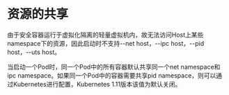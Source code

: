 # 资源的共享<a name="ZH-CN_TOPIC_0184808175"></a>

由于安全容器运行于虚拟化隔离的轻量虚拟机内，故无法访问Host上某些namespace下的资源，因此启动时不支持--net host，--ipc host，--pid host，--uts host。

当启动一个Pod时，同一个Pod中的所有容器默认共享同一个net namespace和ipc namespace。如果同一个Pod中的容器需要共享pid namespace，则可以通过Kubernetes进行配置，Kubernetes 1.11版本该值为默认关闭。

